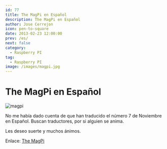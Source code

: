 ```yaml
---
id: 77
title: The MagPi en Español
description: The MagPi en Español
author: Jose Cerrejon
icon: pen-to-square
date: 2013-02-23 12:00:00
prev: /es/
next: false
category:
  - Raspberry PI
tag:
  - Raspberry PI
image: /images/magpi.jpg
---
```


# The MagPi en Español

![magpi](/images/magpi.jpg)

No me había dado cuenta de que han traducido el número 7 de Noviembre en Español. Buscan traductores, por si alguien se anima.

Les deseo suerte y muchos ánimos.

Enlace: [The MagPi](http://www.themagpi.com/es/)
